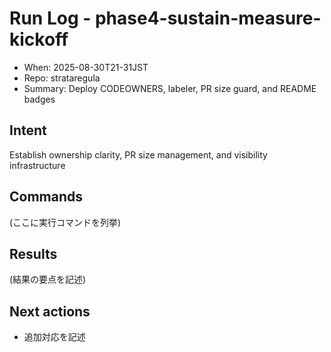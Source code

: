 # Run Log - phase4-sustain-measure-kickoff
- When: 2025-08-30T21-31JST
- Repo: strataregula
- Summary: Deploy CODEOWNERS, labeler, PR size guard, and README badges

## Intent
Establish ownership clarity, PR size management, and visibility infrastructure

## Commands
(ここに実行コマンドを列挙)

## Results
(結果の要点を記述)

## Next actions
- 追加対応を記述

